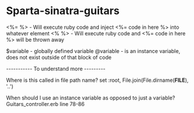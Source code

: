 # Sparta-sinatra-guitars

<%=  %> - Will execute ruby code and inject <%= code in here %> into whatever element
<%  %> - Will execute ruby code and <%= code in here  %> will be thrown away

$variable - globally defined variable
@variable - is an instance variable, does not exist outside of that block of code


----------- To understand more ---------

Where is this called in file path name?
set :root, File.join(File.dirname(__FILE__), '..')

When should I use an instance variable as opposed to just a variable?
Guitars_controller.erb line 78-86
